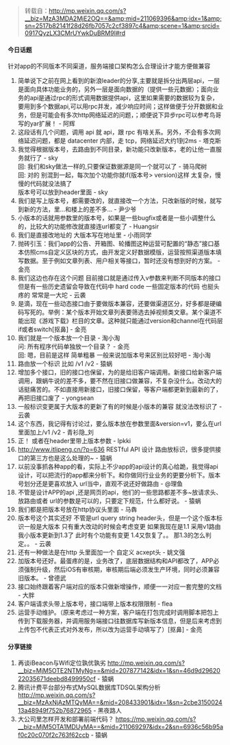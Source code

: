 > 转载自：<http://mp.weixin.qq.com/s?__biz=MzA3MDA2MjE2OQ==&amp;mid=211069396&amp;idx=1&amp;sn=2517b82141f28d26fb7057c2cf3897c4&amp;scene=1&amp;srcid=0917QyzLX3CMrUYwkDuBRM9I#rd>

#### 今日话题

针对app的不同版本不同渠道，服务端接口架构怎么合理设计才能方便做兼容

1. 简单说下之前在网上看到的新浪leader的分享,主要就是拆分出两层api，一层是面向具体功能业务的，另外一层是面向数据的（提供一些元数据）；面向业务的api是通过rpc的形式调用数据提供api，这里如果需要的数据较为复杂，要用到多个数据api,可以用rpc并发，减少响应时间；这样做便于分开数据和业务，但是可能会有多次http网络延迟的问题，；顺便说下异步rpc可以参考鸟哥写的yar扩展！ - 阿辉
2. 这段话有几个问题，调用 api 就 api，跟 rpc 有啥关系。另外，不会有多次网络延迟问题，都是 datacenter 内部，走 tcp，网络延迟大约1到2ms - 塔克斯
3. 我觉得根据版本号，去路由到不同目录，新功能只改新版本，老的让他一直服务就行了 - sky  
回: 我们和sky做法一样的,只要保证数据源是同一个就可以了 - 骑马爬树  
回: 对的 别混到一起，每次加个功能你就if(版本号> version)这样 太复杂，慢慢的代码就没法搞了  
版本号可以放到header里面 - sky
4. 我们是写上版本号，都需要改的，就直接改一个方法，只改新版的时候，就写到新的方法，里…和楼上的差不多… - 尹少爷
5. 小版本的话就用参数里的版本号，如果是一些bugfix或者是一些小调整什么的，比较大的功能修改就直接连url都变了 - Huangsir
6. 我们是直接改地址的 大版本写在地址里 - 小雨同学
7. 抛砖引玉：我们app的公告、开箱图、轮播图这种运营可配置的“静态”接口基本仿照cms自定义区块的方式，由开发定义好数据模版，运营按照渠道版本填写数据。至于例如文章列表、用户相关等接口，暂时还没有想到好的方案。 - 金亮
8. 我们这边也存在这个问题 目前接口就是通过传入v参数来判断不同版本的接口 但是有一些历史遗留会导致在代码中 hard code 一些固定版本的代码 也挺头疼的 常常是一大坨 - 云袭
9. 是滴，现在一些动态接口由于要做版本兼容，还要做渠道区分，好多都是硬编码写死的。举例：某个版本开始文章列表要筛选去掉视频类文章。某个渠道不能出现《游戏下载》栏目的文章。这种就只能通过version和channel在代码层if或者switch[抠鼻] - 金亮
10. 我们就是一个版本放一个目录 - 淘小淘  
问: 所有程序代码单独放一个目录？ - 金亮  
回: 嗯，目前是这样 简单粗暴 一般来说加版本号来区别比较好吧 - 淘小淘  
11. 路由放一个标识  比如 /v1   /v2 - 猿蜗
12. 增加多个接口，旧的接口也保留，为的是给旧客户端调用。新接口给新客户端调用，跟蜗牛说的差不多，要不然在旧接口做兼容，不复杂没什么。改动大的话挺痛苦的。不如直接用新接口，旧接口保留，等客户端都更新到最新的了，再把旧接口废了 - yongsean
13. 一般标识变更属于大版本的更新了有的时候是小版本的兼容 就没法改标识了 - 云袭
14. 这个东西，我记得有讨论过，要么版本放在参数里面&version=v1，要么在url里面加上/v1 /v2 - 青衫隐_刘
15. 正！ 或者在header里带上版本参数 - lpkki
16. http://www.itlipeng.cn/?p=636 RESTful API 设计 路由放标识，很多提供接口的第三方也是这么处理的~ - 猿蜗
17. 以前没事抓各种app的看，实际上不少app的api设计的真心给跪，我觉得api设计，可以把流行的app都来分析下。和你做同行业业务的更要分析下。版本号划分还是更喜欢放入 url当中，直观不说还好做路由 - @理鱼
18. 不管是设计APP的api ,还是网页的api，他们的一些思路都差不多~放请求头、放路由或者 url的参数是可以的，只要定下规范，什么都好说。 - 猿蜗
19. 我们都是把版本号放在http协议头里面 - 马犇
20. 版本号这个其实还好 不管是url query string header头，但是一个这个版本标识一般是大版本 只有重大改动的时候会考虑变更 如果我现在是1.1 采用v1路由 我小版本更新到1.3了 此时有个功能有变更 1.4又恢复了。。 那1.3的怎么判定。。 - 云袭
21. 还有一种做法是在http 头里面加一个 自定义 acxept头 - 姚文强
22. 加版本号还好。最蛋疼的是，业务改了，底层数据结构和API都改了，APP必须强制升级，然后iOS有审核期，审核期后端必须发生产环境，同时必须兼容旧版本。 - 曾德武
23. 接口始终跟着客户端对应的版本只做新增操作，顺便一一对应一套完整的文档 - 大胖
24. 客户端请求头带上版本号，接口端带上版本权限限制 - flea
25. 运营手动维护。（原来考虑过一种方案，客户端在打包完成时调用脚本把包上传到下载服务器，并调用服务端接口往数据库写新版本信息，但是后来考虑到上传包不代表正式对外发布，所以改为运营手动填写了）[抠鼻] - 金亮

#### 分享链接

1. 再谈iBeacon与Wifi定位孰优孰劣 http://mp.weixin.qq.com/s?__biz=MjM5OTE2NTMyNg==&mid=207877142&idx=1&sn=46d9d2962022035671deebd8499950cf - 猿蜗
2. 腾讯计费平台部分布式MySQL数据库TDSQL架构分析 http://mp.weixin.qq.com/s?__biz=MzAxNjAzMTQyMA==&mid=208433901&idx=1&sn=2cbe315002413a48949f752b76872965 - 黑夜路人
3. 大公司里怎样开发和部署前端代码？ https://mp.weixin.qq.com/s?__biz=MjM5OTA1MDUyMA==&mid=211069297&idx=2&sn=6936c56b95af0c20c070f2c763f62ccb - 猿蜗
